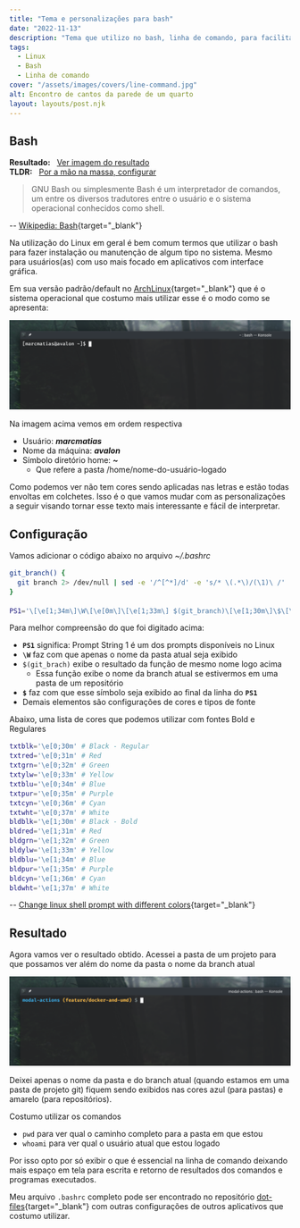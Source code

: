 ```yaml
---
title: "Tema e personalizações para bash"
date: "2022-11-13"
description: "Tema que utilizo no bash, linha de comando, para facilitar uso e interpretação de interações com sistema."
tags:
  - Linux
  - Bash
  - Linha de comando
cover: "/assets/images/covers/line-command.jpg"
alt: Encontro de cantos da parede de um quarto
layout: layouts/post.njk
---
```


## Bash

**Resultado:** &nbsp; [Ver imagem do resultado](#resultado)\
**TLDR:** &nbsp; [Por a mão na massa, configurar](#configuracao)

> GNU Bash ou simplesmente Bash é um interpretador de comandos, um entre os
diversos tradutores entre o usuário e o sistema operacional conhecidos como shell.
>
-- [Wikipedia: Bash](https://pt.wikipedia.org/wiki/Bash){target="_blank"}

Na utilização do Linux em geral é bem comum termos que utilizar o bash para fazer
instalação ou manutenção de algum tipo no sistema. Mesmo para usuários(as) com
uso mais focado em aplicativos com interface gráfica.

Em sua versão padrão/default no
[ArchLinux](https://archlinux.org/){target="_blank"} que é o sistema
operacional que costumo mais utilizar esse é o modo como se apresenta:

![Bash padrão Archlinux](/assets/images/content/bashtheme/bash-default-archlinux.png)

Na imagem acima vemos em ordem respectiva

- Usuário: ***marcmatias***
- Nome da máquina: ***avalon***
- Símbolo diretório home: ***~***
  - Que refere a pasta /home/nome-do-usuário-logado

Como podemos ver não tem cores sendo aplicadas nas letras e estão todas envoltas
em colchetes. Isso é o que vamos mudar com as personalizações a seguir visando tornar
esse texto mais interessante e fácil de interpretar.

## Configuração

Vamos adicionar o código abaixo no arquivo *~/.bashrc*

```bash
git_branch() {
  git branch 2> /dev/null | sed -e '/^[^*]/d' -e 's/* \(.*\)/(\1)\ /'
}

PS1='\[\e[1;34m\]\W\[\e[0m\]\[\e[1;33m\] $(git_branch)\[\e[1;30m\]\$\[\e[0m\] '
```

Para melhor compreensão do que foi digitado acima:

- **`PS1`** significa: Prompt String 1 é um dos prompts disponíveis no Linux
- **`\W`** faz com que apenas o nome da pasta atual seja exibido
- `$(git_brach)` exibe o resultado da função de mesmo nome logo acima
  - Essa função exibe o nome da branch atual se estivermos em uma pasta de um repositório
- **`$`** faz com que esse símbolo seja exibido ao final da linha do **`PS1`**
- Demais elementos são configurações de cores e tipos de fonte

Abaixo, uma lista de cores que podemos utilizar com fontes Bold e Regulares

```bash
txtblk='\e[0;30m' # Black - Regular
txtred='\e[0;31m' # Red
txtgrn='\e[0;32m' # Green
txtylw='\e[0;33m' # Yellow
txtblu='\e[0;34m' # Blue
txtpur='\e[0;35m' # Purple
txtcyn='\e[0;36m' # Cyan
txtwht='\e[0;37m' # White
bldblk='\e[1;30m' # Black - Bold
bldred='\e[1;31m' # Red
bldgrn='\e[1;32m' # Green
bldylw='\e[1;33m' # Yellow
bldblu='\e[1;34m' # Blue
bldpur='\e[1;35m' # Purple
bldcyn='\e[1;36m' # Cyan
bldwht='\e[1;37m' # White
```

-- [Change linux shell prompt with different colors](https://linoxide.com/change-linux-shell-prompt-with-different-colors/){target="_blank"}

## Resultado

Agora vamos ver o resultado obtido. Acessei a pasta de um projeto para que
possamos ver além do nome da pasta o nome da branch atual

![Bash padrão Archlinux 2](/assets/images/content/bashtheme/bash-default-archlinux-2.png)

Deixei apenas o nome da pasta e do branch atual (quando estamos em uma
pasta de projeto git) fiquem sendo exibidos nas cores azul (para pastas) e
amarelo (para repositórios).

Costumo utilizar os comandos

- `pwd` para ver qual o caminho completo para a pasta em que estou
- `whoami` para ver qual o usuário atual que estou logado

Por isso opto por só exibir o que é essencial na linha de comando deixando mais
espaço em tela para escrita e retorno de resultados dos comandos e programas executados.

Meu arquivo `.bashrc` completo pode ser encontrado no repositório [dot-files](https://github.com/marcmatias/linux-dot-files){target="_blank"}
com outras configurações de outros aplicativos que costumo utilizar.
